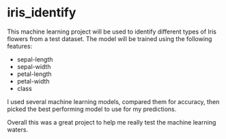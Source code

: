 ﻿# iris_identify

This machine learning project will be used to identify different types of Iris flowers from a test dataset. The model will be trained using the following features:

- sepal-length
- sepal-width
- petal-length
- petal-width
- class

I used several machine learning models, compared them for accuracy, then picked the best performing model to use for my predictions.

Overall this was a great project to help me really test the machine learning waters. 

